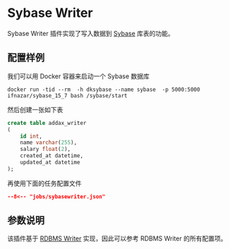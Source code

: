 # Sybase Writer

Sybase Writer 插件实现了写入数据到 [Sybase](https://en.wikipedia.org/wiki/Sybase) 库表的功能。

## 配置样例

我们可以用 Docker 容器来启动一个 Sybase 数据库

```shell
docker run -tid --rm  -h dksybase --name sybase  -p 5000:5000  ifnazar/sybase_15_7 bash /sybase/start
```

然后创建一张如下表

```sql
create table addax_writer 
(
	id int,
	name varchar(255),
	salary float(2),
	created_at datetime,
	updated_at datetime
);
```

再使用下面的任务配置文件

```json
--8<-- "jobs/sybasewriter.json"
```

## 参数说明

该插件基于 [RDBMS Writer](../rdbmswriter) 实现，因此可以参考 RDBMS Writer 的所有配置项。